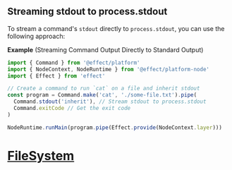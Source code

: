 ## Streaming stdout to process.stdout

To stream a command's `stdout` directly to `process.stdout`, you can use the following approach:

**Example** (Streaming Command Output Directly to Standard Output)

```ts twoslash
import { Command } from '@effect/platform'
import { NodeContext, NodeRuntime } from '@effect/platform-node'
import { Effect } from 'effect'

// Create a command to run `cat` on a file and inherit stdout
const program = Command.make('cat', './some-file.txt').pipe(
  Command.stdout('inherit'), // Stream stdout to process.stdout
  Command.exitCode // Get the exit code
)

NodeRuntime.runMain(program.pipe(Effect.provide(NodeContext.layer)))
```

# [FileSystem](https://effect.website/docs/platform/file-system/)
